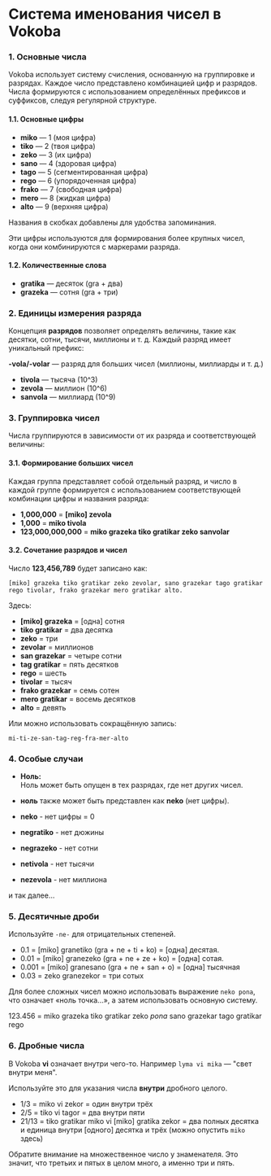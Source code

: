 # Система именования чисел в Vokoba

### **1. Основные числа**

Vokoba использует систему счисления, основанную на группировке и разрядах. Каждое число представлено комбинацией цифр и разрядов. Числа формируются с использованием определённых префиксов и суффиксов, следуя регулярной структуре.

#### **1.1. Основные цифры**

- **miko** — 1 (моя цифра)
- **tiko** — 2 (твоя цифра)
- **zeko** — 3 (их цифра)
- **sano** — 4 (здоровая цифра)
- **tago** — 5 (сегментированная цифра)
- **rego** — 6 (упорядоченная цифра)
- **frako** — 7 (свободная цифра)
- **mero** — 8 (жидкая цифра)
- **alto** — 9 (верхняя цифра)

Названия в скобках добавлены для удобства запоминания.

Эти цифры используются для формирования более крупных чисел, когда они комбинируются с маркерами разряда.

#### **1.2. Количественные слова**

- **gratika** — десяток (gra + два)
- **grazeka** — сотня (gra + три)

### **2. Единицы измерения разряда**

Концепция **разрядов** позволяет определять величины, такие как десятки, сотни, тысячи, миллионы и т. д. Каждый разряд имеет уникальный префикс:

**-vola/-volar** — разряд для больших чисел (миллионы, миллиарды и т. д.)

- **tivola** — тысяча (10^3)
- **zevola** — миллион (10^6)
- **sanvola** — миллиард (10^9)

### **3. Группировка чисел**

Числа группируются в зависимости от их разряда и соответствующей величины:

#### **3.1. Формирование больших чисел**

Каждая группа представляет собой отдельный разряд, и число в каждой группе формируется с использованием соответствующей комбинации цифры и названия разряда:

- **1,000,000** = **[miko] zevola**  
- **1,000** = **miko tivola**  
- **123,000,000,000** = **miko grazeka tiko gratikar zeko sanvolar**

#### **3.2. Сочетание разрядов и чисел**

Число **123,456,789** будет записано как:

```
[miko] grazeka tiko gratikar zeko zevolar, sano grazekar tago gratikar rego tivolar, frako grazekar mero gratikar alto.
```

Здесь:
- **[miko] grazeka** = [одна] сотня
- **tiko gratikar** = два десятка
- **zeko** = три
- **zevolar** = миллионов
- **san grazekar** = четыре сотни
- **tag gratikar** = пять десятков
- **rego** = шесть
- **tivolar** = тысяч
- **frako grazekar** = семь сотен
- **mero gratikar** = восемь десятков
- **alto** = девять

Или можно использовать сокращённую запись:
```
mi-ti-ze-san-tag-reg-fra-mer-alto
```


### **4. Особые случаи**

- **Ноль:**  
  Ноль может быть опущен в тех разрядах, где нет других чисел.

-  **ноль** также может быть представлен как **neko** (нет цифры).
-  **neko** - нет цифры = 0
-  **negratiko** - нет дюжины
-  **negrazeko** - нет сотни
-  **netivola** - нет тысячи
-  **nezevola** - нет миллиона
 
и так далее...

### **5. Десятичные дроби**

Используйте `-ne-` для отрицательных степеней.

- 0.1 = [miko] granetiko (gra + ne + ti + ko) = [одна] десятая.
- 0.01 = [miko] granezeko (gra + ne + ze + ko) = [одна] сотая.
- 0.001 = [miko] granesano (gra + ne + san + o) = [одна] тысячная
- 0.03 = zeko granezekor = три сотых

Для более сложных чисел можно использовать выражение `neko pona`, что означает «ноль точка...», а затем использовать основную систему.

123.456 = miko grazeka tiko gratikar zeko *pona* sano grazekar tago gratikar rego

### **6. Дробные числа**

В Vokoba **vi** означает внутри чего-то. Например `lyma vi mika` — "свет внутри меня".

Используйте это для указания числа **внутри** дробного целого.
- 1/3 = miko vi zekor = один внутри трёх
- 2/5 = tiko vi tagor = два внутри пяти
- 21/13 = tiko gratikar miko vi [miko] gratika zekor = два полных десятка и единица внутри [одного] десятка и трёх (можно опустить `miko` здесь)

Обратите внимание на множественное число у знаменателя. Это значит, что третьих и пятых в целом много, а именно три и пять.